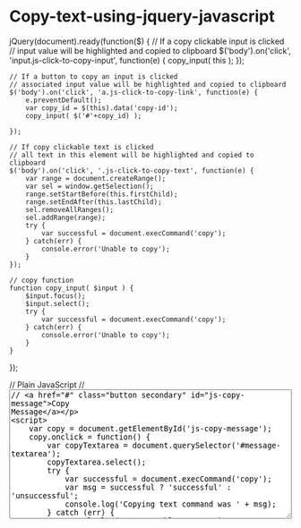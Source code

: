 # Copy-text-using-jquery-javascript

jQuery(document).ready(function($) {
	// If a copy clickable input is clicked
	// input value will be highlighted and copied to clipboard
	$('body').on('click', 'input.js-click-to-copy-input', function(e) {
		copy_input( this );
	});
	
	// If a button to copy an input is clicked
	// associated input value will be highlighted and copied to clipboard
	$('body').on('click', 'a.js-click-to-copy-link', function(e) {
		e.preventDefault();
		var copy_id = $(this).data('copy-id');
		copy_input( $('#'+copy_id) );

	});
	
	// If copy clickable text is clicked
	// all text in this element will be highlighted and copied to clipboard
	$('body').on('click', '.js-click-to-copy-text', function(e) {
		var range = document.createRange();
		var sel = window.getSelection();
		range.setStartBefore(this.firstChild);
		range.setEndAfter(this.lastChild);
		sel.removeAllRanges();
		sel.addRange(range);
		try {  
			var successful = document.execCommand('copy');  
		} catch(err) {  
			console.error('Unable to copy'); 
		} 		
	});
	
	// copy function
	function copy_input( $input ) {
		$input.focus();
		$input.select();
		try {  
			var successful = document.execCommand('copy');  
		} catch(err) {  
			console.error('Unable to copy'); 
		}		
	}	
});

// Plain JavaScript
// <textarea name="email-details" id="message-textarea" rows="15" style="width: 100%">
// <a href="#" class="button secondary" id="js-copy-message">Copy Message</a>
<script>
    var copy = document.getElementById('js-copy-message');
    copy.onclick = function() {
        var copyTextarea = document.querySelector('#message-textarea');
        copyTextarea.select();
        try {
            var successful = document.execCommand('copy');
            var msg = successful ? 'successful' : 'unsuccessful';
            console.log('Copying text command was ' + msg);
        } catch (err) {
            console.log('Oops, unable to copy');
        }        
        return false;
    };
</script>

